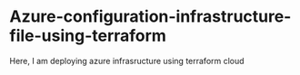 # Azure-configuration-infrastructure-file-using-terraform
Here, I am deploying azure infrasructure using terraform cloud
